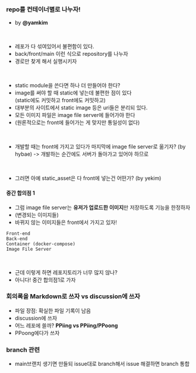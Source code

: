 ### repo를 컨테이너별로 나누자!
- by **@yamkim**

<br>

- 레포가 다 섞여있어서 불편함이 있다.
- back/front/main 이런 식으로 repository를 나누자
- 경로만 찾게 해서 실행시키자

<br>

- static module을 쓴다면 하나 더 만들어야 한다?
- image를 써야 할 때 static에 넣는데 불편한 점이 있다   
(static에도 커밋하고 front에도 커밋하고)
- 대부분의 사이트에서 static image 등은 uri들은 분리되 있다.
- 모든 이미지 파일은 image file server에 들어가야 한다
- (원론적으로는 front에 들어가는 게 맞지만 통일성이 없다)

<br>

- 개발할 때는 front에 가지고 있다가 마지막에 image file server로 옮기자? (by hybae) -> 개발하는 순간에도 서버가 돌아가고 있어야 하므로

<br>

- 그러면 아예 static_asset은 다 front에 넣는건 어떤가? (by yekim)
#### 중간 합의점 1
- 그럼 image file server는 **유저가 업로드한 이미지**만 저장하도록 기능을 한정하자
- (변경되는 이미지들)
- 바뀌지 않는 이미지들은 front에서 가지고 있자!
```
Front-end
Back-end
Container (docker-compose)
Image File Server
```

<br>

- 근데 이렇게 하면 레포지토리가 너무 많지 않나?
- 아니다! 중간 합의점1로 가자

### 회의록을 Markdown로 쓰자 vs discussion에 쓰자
- 파일 장점: 확실한 파일 기록이 남음
- discussion에 쓰자
- 어느 레포에 쓸까? **PPiing vs PPiing/PPoong**
- PPoong에다가 쓰자

### branch 관련
- main브랜치 생기면 만들되 issue대로 branch해서 issue 해결하면 branch 통합